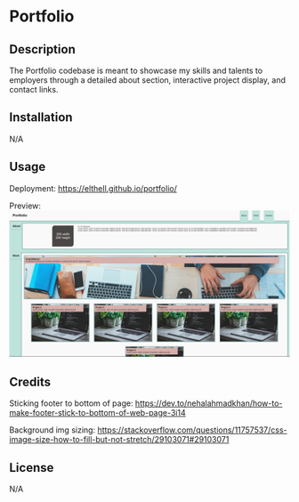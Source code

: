 # Portfolio

## Description
The Portfolio codebase is meant to showcase my skills and talents to employers through a detailed about section, interactive project display, and contact links.

## Installation
N/A

## Usage
Deployment: https://elthell.github.io/portfolio/

Preview:
![The portfolio includes a navigation bar and sections introducing the user to Eleanor, showing off her work, and linkin to further contact methods.](https://github.com/elthell/portfolio/blob/main/assets/images/portfolio-demo.png?raw=true)

## Credits
Sticking footer to bottom of page: https://dev.to/nehalahmadkhan/how-to-make-footer-stick-to-bottom-of-web-page-3i14

Background img sizing: https://stackoverflow.com/questions/11757537/css-image-size-how-to-fill-but-not-stretch/29103071#29103071

## License
N/A